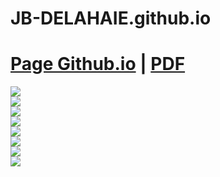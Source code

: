 # JB-DELAHAIE.github.io

# [Page Github.io](https://JB-DELAHAIE.github.io) | [PDF](https://github.com/JB-DELAHAIE/JB-DELAHAIE.github.io/raw/main/pdf.pdf)  
  
![](https://img.shields.io/github/commit-activity/m/JB-DELAHAIE/JB-DELAHAIE.github.io?color=red&style=for-the-badge)  
![](https://img.shields.io/github/last-commit/JB-DELAHAIE/JB-DELAHAIE.github.io?color=red&style=for-the-badge)  
![](https://img.shields.io/github/contributors/JB-DELAHAIE/JB-DELAHAIE.github.io?style=for-the-badge)  
![](https://img.shields.io/github/stars/JB-DELAHAIE/JB-DELAHAIE.github.io?color=red&label=repo%20stars&style=for-the-badge)  
![](https://img.shields.io/github/languages/code-size/JB-DELAHAIE/JB-DELAHAIE.github.io?color=red)  
![](https://img.shields.io/github/repo-size/JB-DELAHAIE/JB-DELAHAIE.github.io?color=red)  
![](https://img.shields.io/github/issues-raw/JB-DELAHAIE/JB-DELAHAIE.github.io)  
![](https://img.shields.io/github/issues-closed-raw/JB-DELAHAIE/JB-DELAHAIE.github.io)
